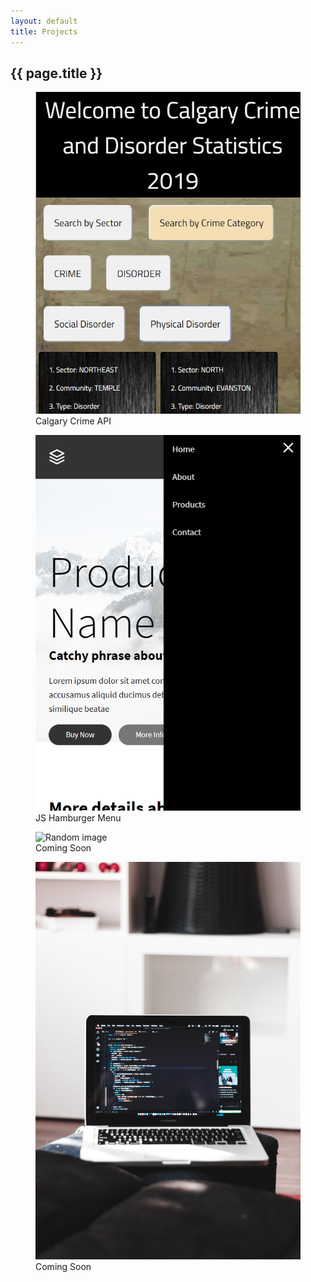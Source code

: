 ```yaml
---
layout: default
title: Projects
---
```

  <section class="content">
    <h1 id="skill">{{ page.title }}</h1>
    <figure>
      <img src="assets/images/calgaryapi.jpg" alt="Calgary Crime API">
      <figcaption>Calgary Crime API</figcaption>
    </figure>
    <figure>
      <img src="assets/images/hamburger.jpg" alt="Hamburger Menu">
      <figcaption>JS Hamburger Menu</figcaption>
    </figure>
    <figure>
      <img src="assets/images/data.jpg" alt="Random image">
      <figcaption>Coming Soon</figcaption>
    </figure>
    <figure>
    <img src="assets/images/web.jpg" alt="Random image">
    <figcaption>Coming Soon</figcaption>
    </figure>
  </section>